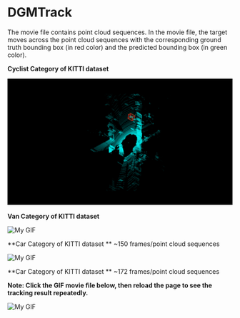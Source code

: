 # DGMTrack

The movie file contains point cloud sequences. In the movie file, the target moves across the point cloud sequences with the corresponding ground truth bounding box (in red color) and the predicted bounding box (in green color).



**Cyclist Category of KITTI dataset**

![My GIF](cyclist_animated.gif)




**Van Category of KITTI dataset**

![My GIF](animation_van148(0).gif)



**Car Category of KITTI dataset **
~150 frames/point cloud sequences

![My GIF](animated_car150.gif)



**Car Category of KITTI dataset **
~172 frames/point cloud sequences

**Note: Click the GIF movie file below, then reload the page to see the tracking result repeatedly.**

![My GIF](caranimation_172.gif)
